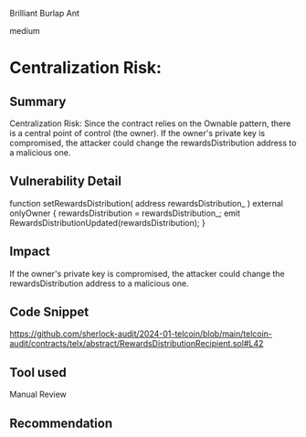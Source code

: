 Brilliant Burlap Ant

medium

# Centralization Risk:

## Summary
Centralization Risk: Since the contract relies on the Ownable pattern, there is a central point of control (the owner). If the owner's private key is compromised, the attacker could change the rewardsDistribution address to a malicious one.

## Vulnerability Detail
 function setRewardsDistribution(
        address rewardsDistribution_
    ) external onlyOwner {
        rewardsDistribution = rewardsDistribution_;
        emit RewardsDistributionUpdated(rewardsDistribution);
    }

## Impact
If the owner's private key is compromised, the attacker could change the rewardsDistribution address to a malicious one.
## Code Snippet
https://github.com/sherlock-audit/2024-01-telcoin/blob/main/telcoin-audit/contracts/telx/abstract/RewardsDistributionRecipient.sol#L42
## Tool used

Manual Review

## Recommendation
